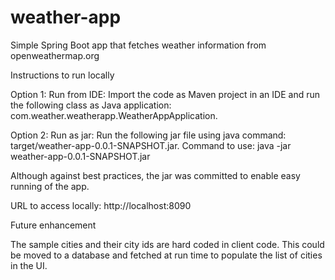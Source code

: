 # weather-app
 Simple Spring Boot app that fetches weather information from openweathermap.org

Instructions to run locally

Option 1: Run from IDE: Import the code as Maven project in an IDE and run the following class as Java application: com.weather.weatherapp.WeatherAppApplication.

Option 2: Run as jar: Run the following jar file using java command: target/weather-app-0.0.1-SNAPSHOT.jar.
Command to use: java -jar weather-app-0.0.1-SNAPSHOT.jar

Although against best practices, the jar was committed to enable easy running of the app.

URL to access locally: http://localhost:8090

Future enhancement

The sample cities and their city ids are hard coded in client code. This could be moved to a database and fetched at run time to populate the list of cities in the UI.
